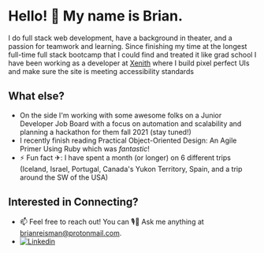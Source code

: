 # Hello! 👋 My name is Brian.  
I do full stack web development, <!--and certified SCRUM master--> have a background in theater, and a passion for teamwork and learning. Since finishing my time at the longest full-time full stack bootcamp that I could find and treated it like grad school I have been working as a developer at [Xenith](https://www.xenith.com/) where I build pixel perfect UIs and make sure the site is meeting accessibility standards

<!-- [![Brian's GitHub stats](https://github-readme-stats.vercel.app/api?username=brianreisman&hide=stars,issues&show_icons=true)](https://github.com/BrianReisman) -->

## What else?
- On the side I'm working with some awesome folks on a Junior Developer Job Board with a focus on automation and scalability and planning a hackathon for them fall 2021 (stay tuned!)
- I recently finish reading Practical Object-Oriented Design: An Agile Primer Using Ruby which was *fantastic*!
- ⚡ Fun fact ✈: I have spent a month (or longer) on 6 different trips (Iceland, Israel, Portugal, Canada's Yukon Territory, Spain, and a trip around the SW of the USA)

## Interested in Connecting?
- 📫 Feel free to reach out! You can 🎙💬 Ask me anything at brianreisman@protonmail.com.
- [![Linkedin](https://img.shields.io/badge/-LinkedIn-blue?style=flat&logo=Linkedin&logoColor=white)](https://www.linkedin.com/in/brian-reisman/) 



<!--
- 🤔 I’m looking for help with recreating React's useState in vanilla JavaScript. You can see my work on this up until now. The issue I'm facing is that index 0 that I get back is non-iterable data so I cannot spread state when updating state...
- 🌱 I’m currently learning ...
 -->
<!-- [![Top Langs](https://github-readme-stats.vercel.app/api/top-langs/?username=brianreisman&hide=ruby,shell)](https://github.com/BrianReisman) -->
<!-- ![GitHub streak stats](https://github-readme-streak-stats.herokuapp.com/?user=brianreisman) -->
